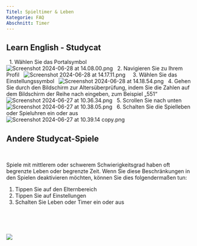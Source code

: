 ```yaml
---
Titel: Spieltimer & Leben
Kategorie: FAQ
Abschnitt: Timer
---
```

## Learn English \- Studycat

 
1\. Wählen Sie das Portalsymbol
 
![Screenshot 2024-06-28 at 14.08.00.png](https://help.Studycat.com/hc/article_attachments/34341801981977)
 
2\. Navigieren Sie zu Ihrem Profil
 
![Screenshot 2024-06-28 at 14.17.11.png](https://help.Studycat.com/hc/article_attachments/34341801989401)
 
 
3\. Wählen Sie das Einstellungssymbol
 
![Screenshot 2024-06-28 at 14.18.54.png](https://help.Studycat.com/hc/article_attachments/34341801998361)
 
4\. Gehen Sie durch den Bildschirm zur Altersüberprüfung, indem Sie die Zahlen auf dem Bildschirm der Reihe nach eingeben, zum Beispiel „551“
 
![Screenshot 2024-06-27 at 10.36.34.png](https://help.Studycat.com/hc/article_attachments/34277789492249)
 
5\. Scrollen Sie nach unten
 
![Screenshot 2024-06-27 at 10.38.05.png](https://help.Studycat.com/hc/article_attachments/34277789494937)
 
6\. Schalten Sie die Spielleben oder Spieluhren ein oder aus
 
![Screenshot 2024-06-27 at 10.39.14 copy.png](https://help.Studycat.com/hc/article_attachments/34277789497369)
 
 

## Andere Studycat-Spiele

 

Spiele mit mittlerem oder schwerem Schwierigkeitsgrad haben oft begrenzte Leben oder begrenzte Zeit. Wenn Sie diese Beschränkungen in den Spielen deaktivieren möchten, können Sie dies folgendermaßen tun:

1. Tippen Sie auf den Elternbereich
2. Tippen Sie auf Einstellungen
3. Schalten Sie Leben oder Timer ein oder aus

 

 

![](https://help.Studycat.com/hc/article_attachments/27187505863193)